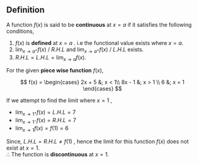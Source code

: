 ## Definition

A function $f(x)$ is said to be **continuous** at $x = a$ if it satisfies the following conditions,

1. $f(x)$ is **defined** at $x = a$ . i.e the functional value exists where $x = a$.
2. $\lim_{x \to a^+} f(x)$  / $R.H.L$  and $\lim_{x \to a^=} f(x)$ / $L.H.L$ exists.
3. $R.H.L = L.H.L = \lim_{x \to a} f(x)$.


For the given **piece wise function** $f(x)$,

$$
f(x) = 
\begin{cases}
  2x + 5 &; x < 1\\
  8x - 1 &; x > 1 \\
  6 &; x = 1
\end{cases}
$$


If we attempt to find the limit where $x = 1$ ,

-  $\lim_{x \to 1^+} f(x) = L.H.L = 7$
-  $\lim_{x \to 1^-} f(x) = R.H.L = 7$
-  $\lim_{x \to 1} f(x) = f(1) = 6$


Since, $L.H.L = R.H.L \ne f(1)$ , hence the limit for this function $f(x)$ does not exist at $x = 1$.  
$\therefore$ The function is **discontinuous** at $x = 1$.
